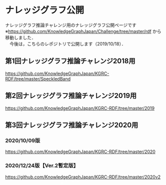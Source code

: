 # ナレッジグラフ公開
ナレッジグラフ推論チャレンジ用のナレッジグラフ公開ページです  
※https://github.com/KnowledgeGraphJapan/Challenge/tree/master/rdf から移動しました．  
　今後は，こちらのレポジトリで公開します（2019/10/18）．

## 第1回ナレッジグラフ推論チャレンジ2018用
https://github.com/KnowledgeGraphJapan/KGRC-RDF/tree/master/SpeckledBand

## 第2回ナレッジグラフ推論チャレンジ2019用  
https://github.com/KnowledgeGraphJapan/KGRC-RDF/tree/master/2019
 
## 第3回ナレッジグラフ推論チャレンジ2020用 
### 2020/10/09版
https://github.com/KnowledgeGraphJapan/KGRC-RDF/tree/master/2020

### 2020/12/24版【Ver.2暫定版】
https://github.com/KnowledgeGraphJapan/KGRC-RDF/tree/master/2020v2
